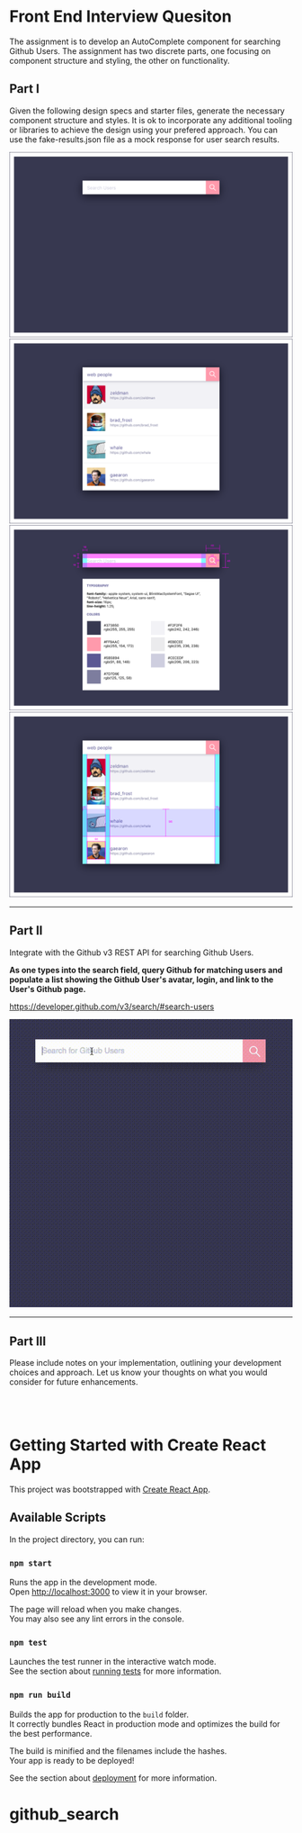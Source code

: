 # Front End Interview Quesiton

The assignment is to develop an AutoComplete component for searching Github Users. The assignment has two discrete parts, one focusing on component structure and styling, the other on functionality.

## Part I

Given the following design specs and starter files, generate the necessary component structure and styles. It is ok to incorporate any additional tooling or libraries to achieve the design using your prefered approach. You can use the fake-results.json file as a mock response for user search results.


<img src="./reference_materials/SearchBar_Default@2x.png" />

<img src="./reference_materials/SearchBar_Results@2x.png" />

<img src="./reference_materials/SearchBar_Default_withGuides@2x.png" />

<img src="./reference_materials/SearchBar_Results_withGuides@2x.png" />

<br />

- - - - - - - - -

## Part II

Integrate with the Github v3 REST API for searching Github Users. 

__As one types into the search field, query Github for matching users and populate a list showing the Github User's avatar, login, and link to the User's Github page.__

https://developer.github.com/v3/search/#search-users

<img src="./reference_materials/autocomplete.gif" />

- - - - - - - - -

## Part III

Please include notes on your implementation, outlining your development choices and approach. Let us know your thoughts on what you would consider for future enhancements.

<br />
<br />

# Getting Started with Create React App

This project was bootstrapped with [Create React App](https://github.com/facebook/create-react-app).

## Available Scripts

In the project directory, you can run:

### `npm start`

Runs the app in the development mode.\
Open [http://localhost:3000](http://localhost:3000) to view it in your browser.

The page will reload when you make changes.\
You may also see any lint errors in the console.

### `npm test`

Launches the test runner in the interactive watch mode.\
See the section about [running tests](https://facebook.github.io/create-react-app/docs/running-tests) for more information.

### `npm run build`

Builds the app for production to the `build` folder.\
It correctly bundles React in production mode and optimizes the build for the best performance.

The build is minified and the filenames include the hashes.\
Your app is ready to be deployed!

See the section about [deployment](https://facebook.github.io/create-react-app/docs/deployment) for more information.

# github_search
